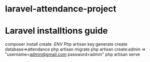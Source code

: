 # laravel-attendance-project

# Laravel installtions guide

composer install
 create .ENV
Php artisan key:generate
create database=>attendance
php artisan migrate
php artisan create:admin  => "username=admin@gmail.com password=admin"
php artisan serve

